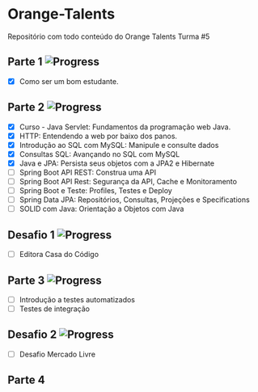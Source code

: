 # Orange-Talents
Repositório com todo conteúdo do Orange Talents Turma #5

## Parte 1 ![Progress](https://progress-bar.dev/100/?title=done)

- [x] Como ser um bom estudante.

## Parte 2 ![Progress](https://progress-bar.dev/50/?title=done)

- [x] Curso - Java Servlet: Fundamentos da programação web Java.
- [x] HTTP: Entendendo a web por baixo dos panos.
- [x] Introdução ao SQL com MySQL: Manipule e consulte dados
- [x] Consultas SQL: Avançando no SQL com MySQL
- [x] Java e JPA: Persista seus objetos com a JPA2 e Hibernate
- [ ] Spring Boot API REST: Construa uma API
- [ ] Spring Boot API Rest: Segurança da API, Cache e Monitoramento
- [ ] Spring Boot e Teste: Profiles, Testes e Deploy
- [ ] Spring Data JPA: Repositórios, Consultas, Projeções e Specifications
- [ ] SOLID com Java: Orientação a Objetos com Java

## Desafio 1 ![Progress](https://progress-bar.dev/0/?title=done)

- [ ] Editora Casa do Código

## Parte 3 ![Progress](https://progress-bar.dev/0/?title=done)

- [ ] Introdução a testes automatizados
- [ ] Testes de integração

## Desafio 2 ![Progress](https://progress-bar.dev/0/?title=done)

- [ ] Desafio Mercado Livre

## Parte 4
